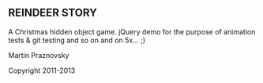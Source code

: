 REINDEER STORY
--------------

A Christmas hidden object game.
jQuery demo for the purpose of animation tests & git testing and so on and on 5x... ;)

Martin Praznovsky

Copyright 2011-2013
